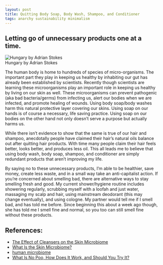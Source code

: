 ```yaml
---
layout: post
title: Quitting Body Soap, Body Wash, Shampoo, and Conditioner
tags: anarchy sustainability minimalism
---
```


## Letting go of unnecessary products one at a time.

![Hungary by Adrian Stokes](https://upload.wikimedia.org/wikipedia/commons/thumb/7/7a/Hungary_%281909%29_%2814597289679%29.jpg/2000px-Hungary_%281909%29_%2814597289679%29.jpg)  
Hungary by Adrian Stokes


The human body is home to hundreds of species of micro-organisms. The important part they play in keeping us healthy by inhabiting our gut has already been established by scientists. Recently though scientists are learning these microorganisms play an important role in keeping us healthy by living on our skin as well. These microorganisms can prevent pathogenic (aka bad bacteria/germs) from infecting us, alert our bodies when we are infected, and promote healing of wounds. Using body soap/body washes harm this natural protective layer covering our skins. Using soap on our hands is of course a necessary, life saving practice. Using soap on our bodies on the other hand not only doesn’t serve a purpose but actually harms us. 

While there isn’t evidence to show that the same is true of our hair and shampoo, anecdotally people have claimed their hair’s natural oils balance out after quitting hair products. With time many people claim their hair feels better, looks better, and produces less oil. This all leads me to believe that using body wash, body soap, shampoo, and conditioner are simply redundant products that aren’t improving my life. 

By saying no to these unnecessary products, I’m able to be healthier, save money, create less waste, and in a small way take an anti-capitalist action. If you’re concerned about smelling bad, there are alternative ways to stay smelling fresh and good. My current shower/hygiene routine includes showering regularly, scrubbing myself with a loofah and just water, massaging my scalp and hair, using mainstream deodorant (this may change eventually), and using cologne. My partner would tell me if I smell bad, and has told me before. Since beginning this about a week ago though, she has told me I smell fine and normal, so you too can still smell fine without these products. 

## References:

- [The Effect of Cleansers on the Skin Microbiome](https://practicaldermatology.com/youngmd-connect/resident-resource-center/the-effect-of-cleansers-on-the-skin-microbiome/23269/)
- [What Is the Skin Microbiome?](https://www.webmd.com/skin-problems-and-treatments/skin-microbiome)
- [human microbiome](https://www.britannica.com/science/human-microbiome)
- [What Is No Poo, How Does It Work, and Should You Try It?](https://www.healthline.com/health/beauty-skin-care/no-poo)
